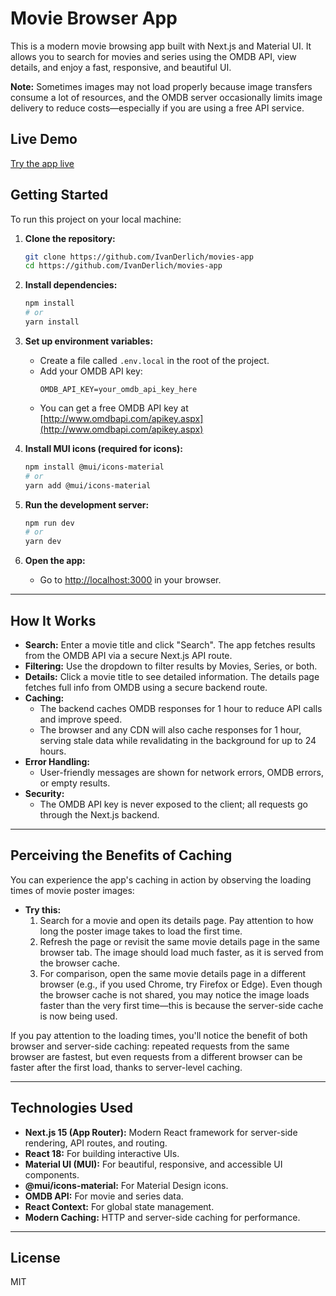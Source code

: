# Movie Browser App

This is a modern movie browsing app built with Next.js and Material UI. It allows you to search for movies and series using the OMDB API, view details, and enjoy a fast, responsive, and beautiful UI.

**Note:** Sometimes images may not load properly because image transfers consume a lot of resources, and the OMDB server occasionally limits image delivery to reduce costs—especially if you are using a free API service.

## Live Demo

[Try the app live](https://movies-app-five-kohl.vercel.app/)

## Getting Started

To run this project on your local machine:

1. **Clone the repository:**
   ```bash
   git clone https://github.com/IvanDerlich/movies-app
   cd https://github.com/IvanDerlich/movies-app
   ```

2. **Install dependencies:**
   ```bash
   npm install
   # or
   yarn install
   ```

3. **Set up environment variables:**
   - Create a file called `.env.local` in the root of the project.
   - Add your OMDB API key:
     ```env
     OMDB_API_KEY=your_omdb_api_key_here
     ```
   - You can get a free OMDB API key at [http://www.omdbapi.com/apikey.aspx](http://www.omdbapi.com/apikey.aspx)

4. **Install MUI icons (required for icons):**
   ```bash
   npm install @mui/icons-material
   # or
   yarn add @mui/icons-material
   ```

5. **Run the development server:**
   ```bash
   npm run dev
   # or
   yarn dev
   ```

6. **Open the app:**
   - Go to [http://localhost:3000](http://localhost:3000) in your browser.

---

## How It Works

- **Search:** Enter a movie title and click "Search". The app fetches results from the OMDB API via a secure Next.js API route.
- **Filtering:** Use the dropdown to filter results by Movies, Series, or both.
- **Details:** Click a movie title to see detailed information. The details page fetches full info from OMDB using a secure backend route.
- **Caching:**
  - The backend caches OMDB responses for 1 hour to reduce API calls and improve speed.
  - The browser and any CDN will also cache responses for 1 hour, serving stale data while revalidating in the background for up to 24 hours.
- **Error Handling:**
  - User-friendly messages are shown for network errors, OMDB errors, or empty results.
- **Security:**
  - The OMDB API key is never exposed to the client; all requests go through the Next.js backend.

---

## Perceiving the Benefits of Caching

You can experience the app's caching in action by observing the loading times of movie poster images:

- **Try this:**
  1. Search for a movie and open its details page. Pay attention to how long the poster image takes to load the first time.
  2. Refresh the page or revisit the same movie details page in the same browser tab. The image should load much faster, as it is served from the browser cache.
  3. For comparison, open the same movie details page in a different browser (e.g., if you used Chrome, try Firefox or Edge). Even though the browser cache is not shared, you may notice the image loads faster than the very first time—this is because the server-side cache is now being used.

If you pay attention to the loading times, you'll notice the benefit of both browser and server-side caching: repeated requests from the same browser are fastest, but even requests from a different browser can be faster after the first load, thanks to server-level caching.

---

## Technologies Used

- **Next.js 15 (App Router):** Modern React framework for server-side rendering, API routes, and routing.
- **React 18:** For building interactive UIs.
- **Material UI (MUI):** For beautiful, responsive, and accessible UI components.
- **@mui/icons-material:** For Material Design icons.
- **OMDB API:** For movie and series data.
- **React Context:** For global state management.
- **Modern Caching:** HTTP and server-side caching for performance.

---

## License
MIT
